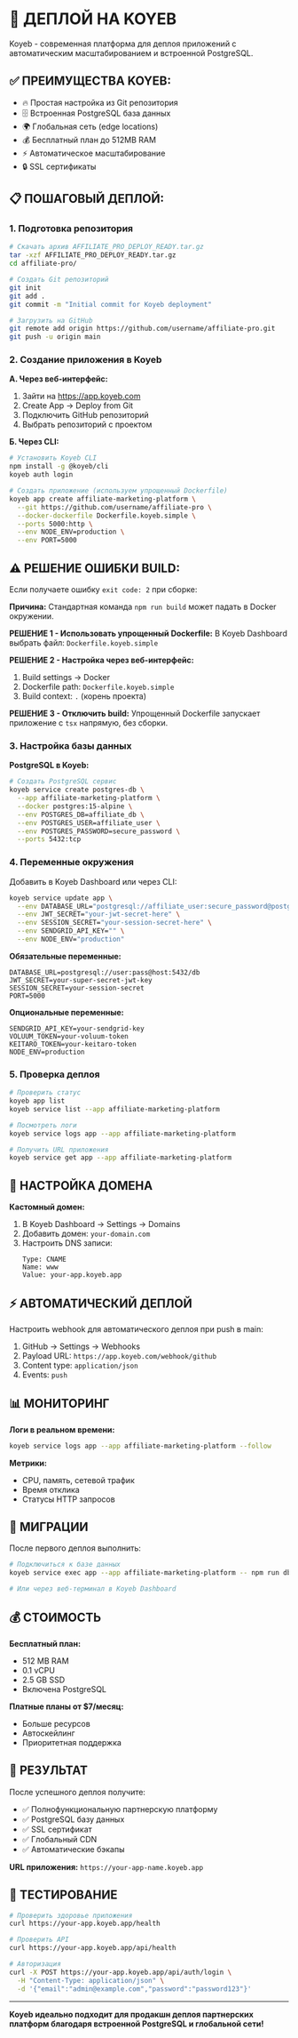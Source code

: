 # 🚀 ДЕПЛОЙ НА KOYEB

Koyeb - современная платформа для деплоя приложений с автоматическим масштабированием и встроенной PostgreSQL.

## ✅ ПРЕИМУЩЕСТВА KOYEB:

- 🔥 Простая настройка из Git репозитория
- 🗄️ Встроенная PostgreSQL база данных  
- 🌍 Глобальная сеть (edge locations)
- 💰 Бесплатный план до 512MB RAM
- ⚡ Автоматическое масштабирование
- 🔒 SSL сертификаты

## 📋 ПОШАГОВЫЙ ДЕПЛОЙ:

### 1. Подготовка репозитория
```bash
# Скачать архив AFFILIATE_PRO_DEPLOY_READY.tar.gz
tar -xzf AFFILIATE_PRO_DEPLOY_READY.tar.gz
cd affiliate-pro/

# Создать Git репозиторий
git init
git add .
git commit -m "Initial commit for Koyeb deployment"

# Загрузить на GitHub
git remote add origin https://github.com/username/affiliate-pro.git
git push -u origin main
```

### 2. Создание приложения в Koyeb

**А. Через веб-интерфейс:**
1. Зайти на https://app.koyeb.com
2. Create App → Deploy from Git
3. Подключить GitHub репозиторий
4. Выбрать репозиторий с проектом

**Б. Через CLI:**
```bash
# Установить Koyeb CLI
npm install -g @koyeb/cli
koyeb auth login

# Создать приложение (используем упрощенный Dockerfile)
koyeb app create affiliate-marketing-platform \
  --git https://github.com/username/affiliate-pro \
  --docker-dockerfile Dockerfile.koyeb.simple \
  --ports 5000:http \
  --env NODE_ENV=production \
  --env PORT=5000
```

## ⚠️ РЕШЕНИЕ ОШИБКИ BUILD:

Если получаете ошибку `exit code: 2` при сборке:

**Причина:** Стандартная команда `npm run build` может падать в Docker окружении.

**РЕШЕНИЕ 1 - Использовать упрощенный Dockerfile:**
В Koyeb Dashboard выбрать файл: `Dockerfile.koyeb.simple`

**РЕШЕНИЕ 2 - Настройка через веб-интерфейс:**
1. Build settings → Docker
2. Dockerfile path: `Dockerfile.koyeb.simple` 
3. Build context: `.` (корень проекта)

**РЕШЕНИЕ 3 - Отключить build:**
Упрощенный Dockerfile запускает приложение с `tsx` напрямую, без сборки.

### 3. Настройка базы данных

**PostgreSQL в Koyeb:**
```bash
# Создать PostgreSQL сервис
koyeb service create postgres-db \
  --app affiliate-marketing-platform \
  --docker postgres:15-alpine \
  --env POSTGRES_DB=affiliate_db \
  --env POSTGRES_USER=affiliate_user \
  --env POSTGRES_PASSWORD=secure_password \
  --ports 5432:tcp
```

### 4. Переменные окружения

Добавить в Koyeb Dashboard или через CLI:

```bash
koyeb service update app \
  --env DATABASE_URL="postgresql://affiliate_user:secure_password@postgres-db:5432/affiliate_db" \
  --env JWT_SECRET="your-jwt-secret-here" \
  --env SESSION_SECRET="your-session-secret-here" \
  --env SENDGRID_API_KEY="" \
  --env NODE_ENV="production"
```

**Обязательные переменные:**
```
DATABASE_URL=postgresql://user:pass@host:5432/db
JWT_SECRET=your-super-secret-jwt-key  
SESSION_SECRET=your-session-secret
PORT=5000
```

**Опциональные переменные:**
```
SENDGRID_API_KEY=your-sendgrid-key
VOLUUM_TOKEN=your-voluum-token
KEITARO_TOKEN=your-keitaro-token
NODE_ENV=production
```

### 5. Проверка деплоя

```bash
# Проверить статус
koyeb app list
koyeb service list --app affiliate-marketing-platform

# Посмотреть логи
koyeb service logs app --app affiliate-marketing-platform

# Получить URL приложения
koyeb service get app --app affiliate-marketing-platform
```

## 🔧 НАСТРОЙКА ДОМЕНА

**Кастомный домен:**
1. В Koyeb Dashboard → Settings → Domains
2. Добавить домен: `your-domain.com`
3. Настроить DNS записи:
   ```
   Type: CNAME
   Name: www
   Value: your-app.koyeb.app
   ```

## ⚡ АВТОМАТИЧЕСКИЙ ДЕПЛОЙ

Настроить webhook для автоматического деплоя при push в main:

1. GitHub → Settings → Webhooks
2. Payload URL: `https://app.koyeb.com/webhook/github`
3. Content type: `application/json`
4. Events: `push`

## 📊 МОНИТОРИНГ

**Логи в реальном времени:**
```bash
koyeb service logs app --app affiliate-marketing-platform --follow
```

**Метрики:**
- CPU, память, сетевой трафик
- Время отклика
- Статусы HTTP запросов

## 🔄 МИГРАЦИИ

После первого деплоя выполнить:
```bash
# Подключиться к базе данных
koyeb service exec app --app affiliate-marketing-platform -- npm run db:push

# Или через веб-терминал в Koyeb Dashboard
```

## 💰 СТОИМОСТЬ

**Бесплатный план:**
- 512 MB RAM
- 0.1 vCPU
- 2.5 GB SSD
- Включена PostgreSQL

**Платные планы от $7/месяц:**
- Больше ресурсов
- Автоскейлинг
- Приоритетная поддержка

## 🎯 РЕЗУЛЬТАТ

После успешного деплоя получите:
- ✅ Полнофункциональную партнерскую платформу
- ✅ PostgreSQL базу данных
- ✅ SSL сертификат
- ✅ Глобальный CDN
- ✅ Автоматические бэкапы

**URL приложения:** `https://your-app-name.koyeb.app`

## 🔧 ТЕСТИРОВАНИЕ

```bash
# Проверить здоровье приложения
curl https://your-app.koyeb.app/health

# Проверить API
curl https://your-app.koyeb.app/api/health

# Авторизация
curl -X POST https://your-app.koyeb.app/api/auth/login \
  -H "Content-Type: application/json" \
  -d '{"email":"admin@example.com","password":"password123"}'
```

---

**Koyeb идеально подходит для продакшн деплоя партнерских платформ благодаря встроенной PostgreSQL и глобальной сети!**